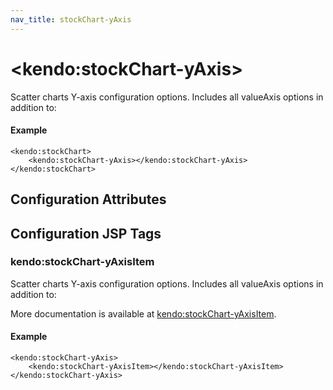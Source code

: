 ```yaml
---
nav_title: stockChart-yAxis
---
```


# \<kendo:stockChart-yAxis\>

Scatter charts Y-axis configuration options.
Includes all valueAxis options in addition to:

#### Example
    <kendo:stockChart>
        <kendo:stockChart-yAxis></kendo:stockChart-yAxis>
    </kendo:stockChart>

## Configuration Attributes


##  Configuration JSP Tags

### kendo:stockChart-yAxisItem

Scatter charts Y-axis configuration options.
Includes all valueAxis options in addition to:

More documentation is available at [kendo:stockChart-yAxisItem](stockchart/yaxisitem).

#### Example

    <kendo:stockChart-yAxis>
        <kendo:stockChart-yAxisItem></kendo:stockChart-yAxisItem>
    </kendo:stockChart-yAxis>

